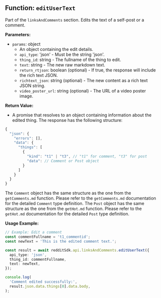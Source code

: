 ## Function: `editUserText`

Part of the `linksAndComments` section. Edits the text of a self-post or a comment.

**Parameters:**

- `params`: object
  - An object containing the edit details.
  - `api_type`: 'json' - Must be the string 'json'.
  - `thing_id`: string - The fullname of the thing to edit.
  - `text`: string - The new raw markdown text.
  - `return_rtjson`: boolean (optional) - If true, the response will include the rich text JSON.
  - `richtext_json`: string (optional) - The new content as a rich text JSON string.
  - `video_poster_url`: string (optional) - The URL of a video poster image.

**Return Value:**

- A promise that resolves to an object containing information about the edited thing. The response has the following structure:

```typescript
{
  "json": {
    "errors": [],
    "data": {
      "things": [
        {
          "kind": "t1" | "t3", // "t1" for comment, "t3" for post
          "data": // Comment or Post object
        }
      ]
    }
  }
}
```

The `Comment` object has the same structure as the one from the `getComments.md` function. Please refer to the `getComments.md` documentation for the detailed `Comment` type definition. The `Post` object has the same structure as the one from the `getHot.md` function. Please refer to the `getHot.md` documentation for the detailed `Post` type definition.

**Usage Example:**

```typescript
// Example: Edit a comment
const commentFullname = 't1_commentid';
const newText = 'This is the edited comment text.';

const result = await redditSdk.api.linksAndComments.editUserText({
  api_type: 'json',
  thing_id: commentFullname,
  text: newText,
});

console.log(
  'Comment edited successfully:',
  result.json.data.things[0].data.body,
);
```

